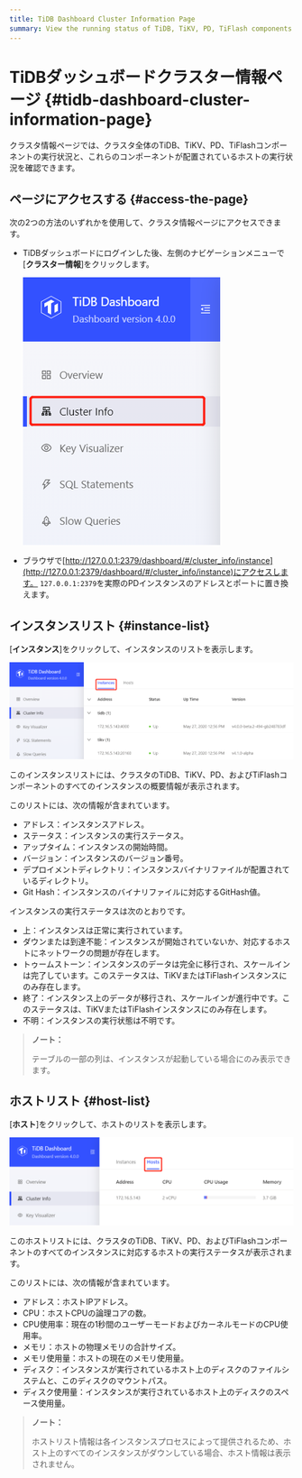 ```yaml
---
title: TiDB Dashboard Cluster Information Page
summary: View the running status of TiDB, TiKV, PD, TiFlash components in the entire cluster and the running status of the host on which these components are located.
---
```


# TiDBダッシュボードクラスター情報ページ {#tidb-dashboard-cluster-information-page}

クラスタ情報ページでは、クラスタ全体のTiDB、TiKV、PD、TiFlashコンポーネントの実行状況と、これらのコンポーネントが配置されているホストの実行状況を確認できます。

## ページにアクセスする {#access-the-page}

次の2つの方法のいずれかを使用して、クラスタ情報ページにアクセスできます。

-   TiDBダッシュボードにログインした後、左側のナビゲーションメニューで[**クラスター情報**]をクリックします。

    ![Access cluster information page](/media/dashboard/dashboard-cluster-info-access.png)

-   ブラウザで[http://127.0.0.1:2379/dashboard/#/cluster_info/instance](http://127.0.0.1:2379/dashboard/#/cluster_info/instance)にアクセスします。 `127.0.0.1:2379`を実際のPDインスタンスのアドレスとポートに置き換えます。

## インスタンスリスト {#instance-list}

[**インスタンス**]をクリックして、インスタンスのリストを表示します。

![Instance list](/media/dashboard/dashboard-cluster-info-instances.png)

このインスタンスリストには、クラスタのTiDB、TiKV、PD、およびTiFlashコンポーネントのすべてのインスタンスの概要情報が表示されます。

このリストには、次の情報が含まれています。

-   アドレス：インスタンスアドレス。
-   ステータス：インスタンスの実行ステータス。
-   アップタイム：インスタンスの開始時間。
-   バージョン：インスタンスのバージョン番号。
-   デプロイメントディレクトリ：インスタンスバイナリファイルが配置されているディレクトリ。
-   Git Hash：インスタンスのバイナリファイルに対応するGitHash値。

インスタンスの実行ステータスは次のとおりです。

-   上：インスタンスは正常に実行されています。
-   ダウンまたは到達不能：インスタンスが開始されていないか、対応するホストにネットワークの問題が存在します。
-   トゥームストーン：インスタンスのデータは完全に移行され、スケールインは完了しています。このステータスは、TiKVまたはTiFlashインスタンスにのみ存在します。
-   終了：インスタンス上のデータが移行され、スケールインが進行中です。このステータスは、TiKVまたはTiFlashインスタンスにのみ存在します。
-   不明：インスタンスの実行状態は不明です。

> **ノート：**
>
> テーブルの一部の列は、インスタンスが起動している場合にのみ表示できます。

## ホストリスト {#host-list}

[**ホスト**]をクリックして、ホストのリストを表示します。

![Host list](/media/dashboard/dashboard-cluster-info-hosts.png)

このホストリストには、クラスタのTiDB、TiKV、PD、およびTiFlashコンポーネントのすべてのインスタンスに対応するホストの実行ステータスが表示されます。

このリストには、次の情報が含まれています。

-   アドレス：ホストIPアドレス。
-   CPU：ホストCPUの論理コアの数。
-   CPU使用率：現在の1秒間のユーザーモードおよびカーネルモードのCPU使用率。
-   メモリ：ホストの物理メモリの合計サイズ。
-   メモリ使用量：ホストの現在のメモリ使用量。
-   ディスク：インスタンスが実行されているホスト上のディスクのファイルシステムと、このディスクのマウントパス。
-   ディスク使用量：インスタンスが実行されているホスト上のディスクのスペース使用量。

> **ノート：**
>
> ホストリスト情報は各インスタンスプロセスによって提供されるため、ホスト上のすべてのインスタンスがダウンしている場合、ホスト情報は表示されません。

